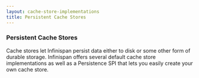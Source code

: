 ```yaml
---
layout: cache-store-implementations
title: Persistent Cache Stores
---
```


### Persistent Cache Stores

Cache stores let Infinispan persist data either to disk or some other form of durable storage. Infinispan offers several default cache store implementations as well as a Persistence SPI that lets you easily create your own cache store.
